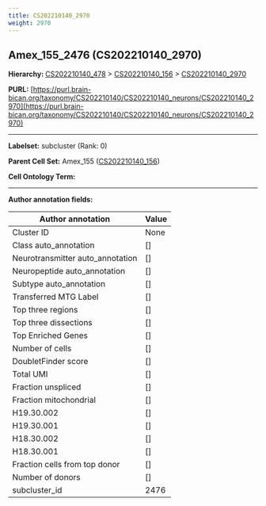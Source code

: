 ```yaml
---
title: CS202210140_2970
weight: 2970
---
```

## Amex_155_2476 (CS202210140_2970)
<b>Hierarchy: </b>
[CS202210140_478](../CS202210140_478) >
[CS202210140_156](../CS202210140_156) >
[CS202210140_2970](../CS202210140_2970)

**PURL:** [https://purl.brain-bican.org/taxonomy/CS202210140/CS202210140_neurons/CS202210140_2970](https://purl.brain-bican.org/taxonomy/CS202210140/CS202210140_neurons/CS202210140_2970)

---


**Labelset:** subcluster (Rank: 0)

**Parent Cell Set:** Amex_155 ([CS202210140_156](../CS202210140_156))



**Cell Ontology Term:** 

[MARKER GENES.]: #


---

[TRANSFERRED ANNOTATIONS.]: #


[AUTHOR ANNOTATION FIELDS.]: #


**Author annotation fields:**

| Author annotation | Value |
|-------------------|-------|
|Cluster ID|None|
|Class auto_annotation|[]|
|Neurotransmitter auto_annotation|[]|
|Neuropeptide auto_annotation|[]|
|Subtype auto_annotation|[]|
|Transferred MTG Label|[]|
|Top three regions|[]|
|Top three dissections|[]|
|Top Enriched Genes|[]|
|Number of cells|[]|
|DoubletFinder score|[]|
|Total UMI|[]|
|Fraction unspliced|[]|
|Fraction mitochondrial|[]|
|H19.30.002|[]|
|H19.30.001|[]|
|H18.30.002|[]|
|H18.30.001|[]|
|Fraction cells from top donor|[]|
|Number of donors|[]|
|subcluster_id|2476|
